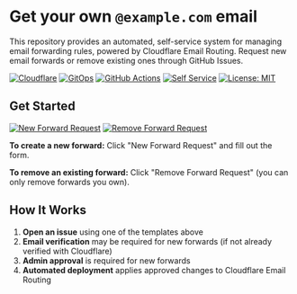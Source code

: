 # Get your own `@example.com` email

This repository provides an automated, self-service system for managing email forwarding rules, powered by Cloudflare Email Routing. Request new email forwards or remove existing ones through GitHub Issues.

[![Cloudflare](https://img.shields.io/badge/Email%20Routing-Cloudflare-F38020?logo=cloudflare&logoColor=white)](https://developers.cloudflare.com/email-routing/)
[![GitOps](https://img.shields.io/badge/GitOps-Automation-326CE5?logo=git&logoColor=white)](https://www.gitops.tech/)
[![GitHub Actions](https://img.shields.io/badge/CI%2FCD-GitHub%20Actions-2088FF?logo=github-actions&logoColor=white)](https://github.com/features/actions)
[![Self Service](https://img.shields.io/badge/Self%20Service-GitHub%20Issues-181717?logo=github&logoColor=white)](https://docs.github.com/en/issues)
[![License: MIT](https://img.shields.io/badge/License-MIT-blue.svg)](https://opensource.org/licenses/MIT)

## Get Started

[![New Forward Request](https://img.shields.io/badge/New_Forward_Request-Open_Issue-brightgreen?style=for-the-badge&logo=github)](../../issues/new?template=new_forward_request.yml) [![Remove Forward Request](https://img.shields.io/badge/Remove_Forward_Request-Open_Issue-red?style=for-the-badge&logo=github)](../../issues/new?template=remove_forward_request.yml)

**To create a new forward:** Click "New Forward Request" and fill out the form.

**To remove an existing forward:** Click "Remove Forward Request" (you can only remove forwards you own).

## How It Works

1. **Open an issue** using one of the templates above
2. **Email verification** may be required for new forwards (if not already verified with Cloudflare)
3. **Admin approval** is required for new forwards
4. **Automated deployment** applies approved changes to Cloudflare Email Routing
